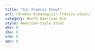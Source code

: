 ```yaml
---
title: "Sir Francis Stout"
url: /drakes-brewing/sir-francis-stout/
category: North American Ale
style: American-Style Stout
abv: 0
ibu: 0
srm: 0
upc: 0
---
```



